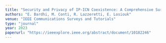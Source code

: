 ```yaml
---
title: "Security and Privacy of IP-ICN Coexistence: A Comprehensive Survey"
authors: "E. Bardhi, M. Conti, R. Lazzeretti, E. Losiouk"
venue: "IEEE Communications Surveys and Tutorials"
type: "journal"
year: 2023
paperurl: "https://ieeexplore.ieee.org/abstract/document/10182246"
--- 
```

